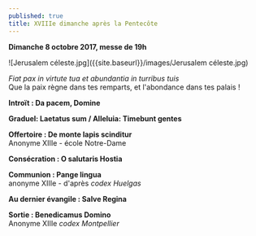 ```yaml
---
published: true
title: XVIIIe dimanche après la Pentecôte
---
```

**Dimanche 8 octobre 2017, messe de 19h**  

![Jerusalem céleste.jpg]({{site.baseurl}}/images/Jerusalem céleste.jpg)


*Fiat pax in virtute tua et abundantia in turribus tuis*  
Que la paix règne dans tes remparts, et l'abondance dans tes palais !

**Introït : Da pacem, Domine**

**Graduel: Laetatus sum / Alleluia: Timebunt gentes**  

**Offertoire : De monte lapis scinditur**  
Anonyme XIIIe - école Notre-Dame

**Consécration : O salutaris Hostia**

**Communion : Pange lingua**  
anonyme XIIIe - d'après *codex Huelgas*  

**Au dernier évangile : Salve Regina**  

**Sortie : Benedicamus Domino**  
Anonyme XIIIe *codex Montpellier*
